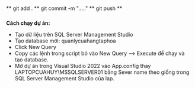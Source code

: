 ###
**
git add .
**
git commit -m "....."
**
git push
**
###
**Cách chạy dự án:**
- Tạo dữ liệu trên SQL Server Management Studio
- Tạo database mới: quanlycuahangtaphoa
- Click New Query
- Copy các lệnh trong script bỏ vào New Query --> Execute để chạy và tạo database.
- Mở dự án trong Visual Studio 2022 vào App.config thay LAPTOPCUAHUY\MSSQLSERVER01 bằng Sever name theo giống trong SQL Server Management Studio của lap.
